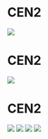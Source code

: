 # CEN2
![](../figures/flags_20240410/CEN2_0.png)
 
# CEN2
![](../figures/flags_20240410/CEN2_0.png)
 
# CEN2
![](../figures/flags_20240410/CEN2_0.png)
![](../figures/flags_20240410/CEN2_1.png)
![](../figures/flags_20240410/CEN2_2.png)
![](../figures/flags_20240410/CEN2_3.png)
 
